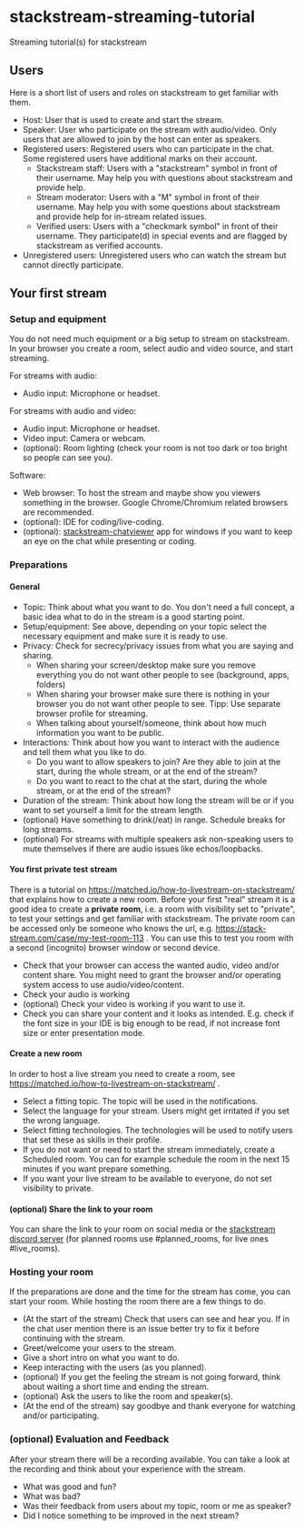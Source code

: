 # stackstream-streaming-tutorial
Streaming tutorial(s) for stackstream

## Users
Here is a short list of users and roles on stackstream to get familiar with them.

* Host: User that is used to create and start the stream.
* Speaker: User who participate on the stream with audio/video. Only users that are allowed to join by the host can enter as speakers. 
* Registered users: Registered users who can participate in the chat. Some registered users have additional marks on their account.
  * Stackstream staff: Users with a "stackstream" symbol in front of their username. May help you with questions about stackstream and provide help.
  * Stream moderator: Users with a "M" symbol in front of their username. May help you with some questions about stackstream and provide help for in-stream related issues.
  * Verified users: Users with a "checkmark symbol" in front of their username. They participate(d) in special events and are flagged by stackstream as verified accounts.
* Unregistered users: Unregistered users who can watch the stream but cannot directly participate.    

## Your first stream
### Setup and equipment

You do not need much equipment or a big setup to stream on stackstream. In your browser you create a room, select audio and video source, and start streaming.

For streams with audio:
* Audio input: Microphone or headset.

For streams with audio and video:
* Audio input: Microphone or headset.
* Video input: Camera or webcam.
* (optional): Room lighting (check your room is not too dark or too bright so people can see you).

Software:
* Web browser: To host the stream and maybe show you viewers something in the browser. Google Chrome/Chromium related browsers are recommended.
* (optional): IDE for coding/live-coding.
* (optional): [stackstream-chatviewer](https://github.com/sgohlke/stackstream-chatviewer) app for windows if you want to keep an eye on the chat while presenting or coding.


### Preparations

#### General
* Topic: Think about what you want to do. You don't need a full concept, a basic idea what to do in the stream is a good starting point.
* Setup/equipment: See above, depending on your topic select the necessary equipment and make sure it is ready to use.
* Privacy: Check for secrecy/privacy issues from what you are saying and sharing.
  * When sharing your screen/desktop make sure you remove everything you do not want other people to see (background, apps, folders)
  * When sharing your browser make sure there is nothing in your browser you do not want other people to see. Tipp: Use separate browser profile for streaming.
  * When talking about yourself/someone, think about how much information you want to be public. 
* Interactions: Think about how you want to interact with the audience and tell them what you like to do.
  * Do you want to allow speakers to join? Are they able to join at the start, during the whole stream, or at the end of the stream?
  * Do you want to react to the chat at the start, during the whole stream, or at the end of the stream?
* Duration of the stream: Think about how long the stream will be or if you want to set yourself a limit for the stream length.
* (optional) Have something to drink(/eat) in range. Schedule breaks for long streams.
* (optional) For streams with multiple speakers ask non-speaking users to mute themselves if there are audio issues like echos/loopbacks.

#### You first private test stream

There is a tutorial on https://matched.io/how-to-livestream-on-stackstream/ that explains how to create a new room. Before your first "real" stream it is a good idea to create a **private room**, i.e. a room with visibility set to "private", to test your settings and get familiar with stackstream. The private room can be accessed only be someone who knows the url, e.g. https://stack-stream.com/case/my-test-room-113 . You can use this to test you room with a second (incognito) browser window or second device.
* Check that your browser can access the wanted audio, video and/or content share. You might need to grant the browser and/or operating system access to use audio/video/content.  
* Check your audio is working
* (optional) Check your video is working if you want to use it.
* Check you can share your content and it looks as intended. E.g. check if the font size in your IDE is big enough to be read, if not increase font size or enter presentation mode.

#### Create a new room

In order to host a live stream you need to create a room, see https://matched.io/how-to-livestream-on-stackstream/ . 
* Select a fitting topic. The topic will be used in the notifications. 
* Select the language for your stream. Users might get irritated if you set the wrong language.
* Select fitting technologies. The technologies will be used to notify users that set these as skills in their profile.
* If you do not want or need to start the stream immediately, create a Scheduled room. You can for example schedule the room in the next 15 minutes if you want prepare something.
* If you want your live stream to be available to everyone, do not set visibility to private.

#### (optional) Share the link to your room
You can share the link to your room on social media or the [stackstream discord server](https://discord.gg/22XphDqu7C) (for planned rooms use #planned_rooms, for live ones #live_rooms).

### Hosting your room
If the preparations are done and the time for the stream has come, you can start your room. While hosting the room there are a few things to do.
* (At the start of the stream) Check that users can see and hear you. If in the chat user mention there is an issue better try to fix it before continuing with the stream.
* Greet/welcome your users to the stream.
* Give a short intro on what you want to do.
* Keep interacting with the users (as you planned).
* (optional) If you get the feeling the stream is not going forward, think about waiting a short time and ending the stream.
* (optional) Ask the users to like the room and speaker(s).
* (At the end of the stream) say goodbye and thank everyone for watching and/or participating.

### (optional) Evaluation and Feedback
After your stream there will be a recording available. You can take a look at the recording and think about your experience with the stream.
* What was good and fun?
* What was bad?
* Was their feedback from users about my topic, room or me as speaker?
* Did I notice something to be improved in the next stream?   
